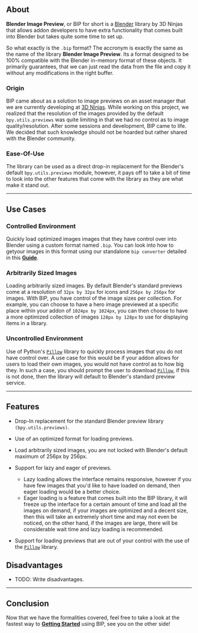 ## About

**Blender Image Preview**, or BIP for short is a [Blender](https://blender.org)
library by 3D Ninjas that allows addon developers to have extra functionality
that comes built into Blender but takes quite some time to set up.

So what exactly is the `.bip` format? The accronym is exactly the same as the
name of the library **Blender Image Preview**. Its a format designed to be 100%
compatible with the Blender in-memory format of these objects. It primarily
guarantees, that we can just read the data from the file and copy it without any
modifications in the right buffer.

### Origin

BIP came about as a solution to image previews on an asset manager that we are
currently developing at [3D Ninjas](https://3dninjas.io). While working on this
project, we realized that the resolution of the images provided by the default
`bpy.utils.previews` was quite limiting in that we had no control as to image
quality/resolution. After some sessions and development, BIP came to life. We
decided that such knowledge should not be hoarded but rather shared with the
Blender community.

### Ease-Of-Use

The library can be used as a direct drop-in replacement for the Blender's
default `bpy.utils.previews` module, however, it pays off to take a bit of time
to look into the other features that come with the library as they are what make
it stand out.

---

## Use Cases

### Controlled Environment

Quickly load optimized images images that they have control over into Blender
using a custom format named `.bip`. You can look into how to getyour images in
this format using our standalone `bip converter` detailed in this
**[Guide](converter.md)**.

### Arbitrarily Sized Images

Loading arbitrarily sized images. By default Blender's standard previews
come at a resolution of `32px by 32px` for icons and `256px by 256px` for
images. With BIP, you have control of the image sizes per collection. For
example, you can choose to have a hero image previewed at a specific place
within your addon of `1024px by 1024px`, you can then choose to have a more
optimized collection of images `128px by 128px` to use for displaying items in
a library.

### Uncontrolled Environment

Use of Python's [`Pillow`](https://pypi.org/project/Pillow/) library to
quickly process images that you do not have control over. A use case for this
would be if your addon allows for users to load their own images, you would
not have control as to how big they. In such a case, you should prompt the user
to download [`Pillow`](https://pypi.org/project/Pillow/), if this is not done,
then the library will default to Blender's standard preview service.

---

## Features

-   Drop-In replacement for the standard Blender preview library
    `(bpy.utils.previews)`.
-   Use of an optimized format for loading previews.
-   Load arbitrarily sized images, you are not locked with Blender's default
    maximum of 256px by 256px.
-   Support for lazy and eager of previews.

    -   Lazy loading allows the interface remains responsive, however if you
        have few images that you'd like to have loaded on demand, then eager
        loading would be a better choice.
    -   Eager loading is a feature that comes built into the BIP library, it
        will freeze up the interface for a certain amount of time and load all
        the images on demand, if your images are optimized and a decent size,
        then this will take an extremely short time and may not even be noticed,
        on the other hand, if the images are large, there will be considerable
        wait time and lazy loading is recommended.

-   Support for loading previews that are out of your control with the use of
    the [`Pillow`](https://pypi.org/project/Pillow/) library.

## Disadvantages

-   TODO: Write disadvantages.

---

## Conclusion

Now that we have the formalities covered, feel free to take a look at the
fastest way to **[Getting Started](getting_started.md)** using BIP, see you on
the other side!
